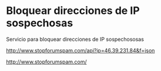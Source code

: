 # Bloquear direcciones de IP sospechosas
Servicio para bloquear direcciones de IP sospechososas

http://www.stopforumspam.com/api?ip=46.39.231.84&f=json

http://www.stopforumspam.com/
